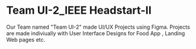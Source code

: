# Team UI-2_IEEE Headstart-II
Our Team named "Team UI-2" made UI/UX Projects using Figma.
Projects are made indiviually with User Interface Designs for Food App , Landing Web pages etc.


